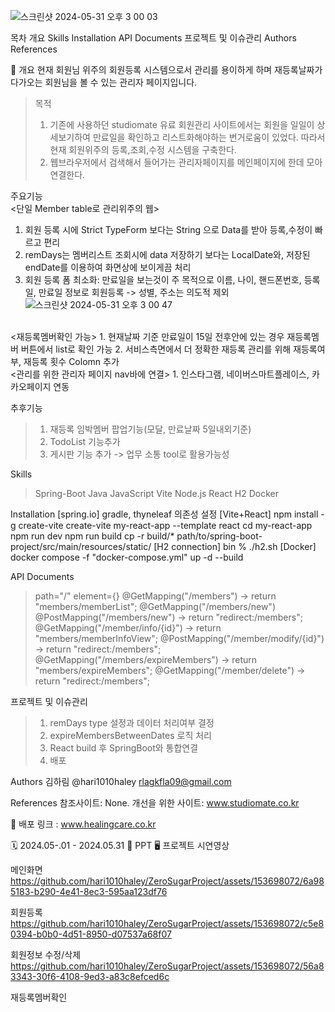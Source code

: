 
![스크린샷 2024-05-31 오후 3 00 03](https://github.com/hari1010haley/ZeroSugarProject/assets/153698072/cdcfe73e-5bd3-46fe-a162-4a20b395e6d9)

목차
개요
Skills
Installation
API Documents
프로젝트 및 이슈관리
Authors
References

📖 개요
현재 회원님 위주의 회원등록 시스템으로서 관리를 용이하게 하며 재등록날짜가 다가오는 회원님을 볼 수 있는 관리자 페이지입니다. 
> 목적
> 1. 기존에 사용하던 studiomate 유료 회원관리 사이트에서는 회원을 일일이 상세보기하여 만료일을 확인하고 리스트화해야하는 번거로움이 있었다. 따라서 현재 회원위주의 등록,조회,수정 시스템을 구축한다.
> 2. 웹브라우저에서 검색해서 들어가는 관리자페이지를 메인페이지에 한데 모아 연결한다.  

주요기능
<br>
<단일 Member table로 관리위주의 웹>
1. 회원 등록 시에 Strict TypeForm 보다는 String 으로 Data를 받아 등록,수정이 빠르고 편리
2. remDays는 멤버리스트 조회시에 data 저장하기 보다는 LocalDate와, 저장된 endDate를 이용하여 화면상에 보이게끔 처리
3. 회원 등록 폼 최소화: 만료일을 보는것이 주 목적으로 이름, 나이, 핸드폰번호, 등록일, 만료일 정보로 회원등록 -> 성별, 주소는 의도적 제외
 ![스크린샷 2024-05-31 오후 3 00 47](https://github.com/hari1010haley/ZeroSugarProject/assets/153698072/d92425a1-4794-4a94-869d-0449e3a6e069)
<br>
<재등록멤버확인 가능>
1. 현재날짜 기준 만료일이 15일 전후안에 있는 경우 재등록멤버 버튼에서 list로 확인 가능
2. 서비스측면에서 더 정확한 재등록 관리를 위해 재등록여부, 재등록 횟수 Colomn 추가
<br>
<관리를 위한 관리자 페이지 nav바에 연결>
1. 인스타그램, 네이버스마트플레이스, 카카오페이지 연동

   
추후기능
> 1. 재등록 임박멤버 팝업기능(모달, 만료날짜 5일내외기준)
> 2. TodoList 기능추가
> 3. 게시판 기능 추가 -> 업무 소통 tool로 활용가능성 


Skills
> Spring-Boot  Java  JavaScript
> Vite  Node.js  React
> H2  Docker 


Installation
[spring.io] 
  gradle, thyneleaf 의존성 설정
[Vite+React]
  npm install -g create-vite
  create-vite my-react-app --template react
  cd my-react-app
  npm run dev
  npm run build
  cp -r build/* path/to/spring-boot-project/src/main/resources/static/
[H2 connection]
  bin % ./h2.sh
[Docker]
  docker compose -f "docker-compose.yml" up -d --build


API Documents
>    path="/" element={<MainPage />}
>    @GetMapping("/members")     -> return "members/memberList";
>    @GetMapping("/members/new")
>    @PostMapping("/members/new") -> return "redirect:/members";
>    @GetMapping("/member/info/{id}") -> return "members/memberInfoView";
>    @PostMapping("/member/modify/{id}")  ->  return "redirect:/members";
>    @GetMapping("/members/expireMembers")  -> return "members/expireMembers";
>    @GetMapping("/member/delete")  ->  return "redirect:/members";


프로젝트 및 이슈관리
> 1. remDays type 설정과 데이터 처리여부 결정
> 2. expireMembersBetweenDates 로직 처리
> 3. React build 후 SpringBoot와 통합연결
> 4. 배포

Authors
김하림	@hari1010haley	rlagkfla09@gmail.com


References
참조사이트: None.
개선을 위한 사이트: www.studiomate.co.kr 


🔗 배포 링크 : www.healingcare.co.kr

🗓️ 2024.05-.01 - 2024.05.31
📑 PPT
🖥️ 프로젝트 시연영상

메인화면 
https://github.com/hari1010haley/ZeroSugarProject/assets/153698072/6a985183-b290-4e41-8ec3-595aa123df76

회원등록
https://github.com/hari1010haley/ZeroSugarProject/assets/153698072/c5e80394-b0b0-4d51-8950-d07537a68f07

회원정보 수정/삭제
https://github.com/hari1010haley/ZeroSugarProject/assets/153698072/56a83343-30f6-4108-9ed3-a83c8efced6c

재등록멤버확인 
